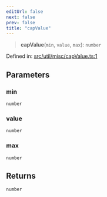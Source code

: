 ```yaml
---
editUrl: false
next: false
prev: false
title: "capValue"
---
```


> **capValue**(`min`, `value`, `max`): `number`

Defined in: [src/util/misc/capValue.ts:1](https://github.com/fabricjs/fabric.js/blob/8206f10a405480a7ba988ff6cfdde6412c1f13f8/src/util/misc/capValue.ts#L1)

## Parameters

### min

`number`

### value

`number`

### max

`number`

## Returns

`number`
